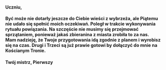 <h4><strong>Uczniu,</strong></h4>
<h4>Być może nie dotarły jeszcze do Ciebie wieści z wybrzeża, ale Piątemu nie udało się spełnić moich oczekiwań. Poległ w trakcie wykonywania rytuału powiązania. Na szczęście nie musimy się przejmować sprzątaniem, ponieważ jakaś zbieranina z miasta zrobiła to za nas.<br>Mam nadzieję, że Twoje przygotowania idą zgodnie z planem i wyrobisz się na czas. Drugi i Trzeci są już prawie gotowi by dołączyć do mnie na Kościanym Tronie.</h4>
<h4><strong>Twój mistrz, Pierwszy</strong></h4>
